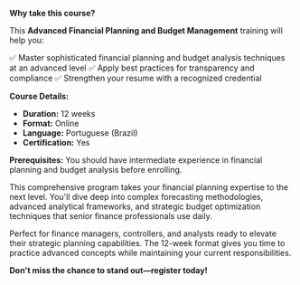 **Why take this course?**

This **Advanced Financial Planning and Budget Management** training will help you:

✅ Master sophisticated financial planning and budget analysis techniques at an advanced level
✅ Apply best practices for transparency and compliance
✅ Strengthen your resume with a recognized credential

**Course Details:**
- **Duration:** 12 weeks
- **Format:** Online
- **Language:** Portuguese (Brazil)
- **Certification:** Yes

**Prerequisites:**
You should have intermediate experience in financial planning and budget analysis before enrolling.

This comprehensive program takes your financial planning expertise to the next level. You'll dive deep into complex forecasting methodologies, advanced analytical frameworks, and strategic budget optimization techniques that senior finance professionals use daily.

Perfect for finance managers, controllers, and analysts ready to elevate their strategic planning capabilities. The 12-week format gives you time to practice advanced concepts while maintaining your current responsibilities.

**Don't miss the chance to stand out—register today!**